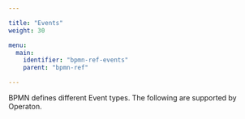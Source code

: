 ```yaml
---

title: "Events"
weight: 30

menu:
  main:
    identifier: "bpmn-ref-events"
    parent: "bpmn-ref"

---
```


BPMN defines different Event types. The following are supported by Operaton.